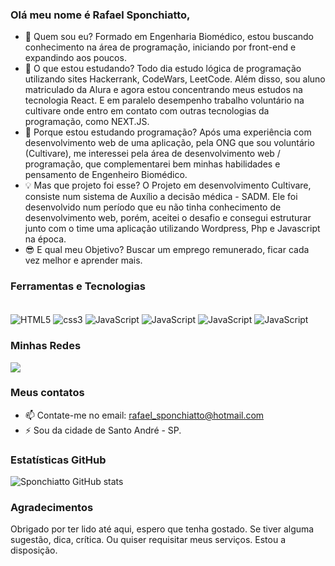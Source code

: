### Olá meu nome é Rafael Sponchiatto,

- 🤙 Quem sou eu? Formado em Engenharia Biomédico, estou buscando conhecimento na área de programação, iniciando por front-end e expandindo aos poucos.
- 🌱 O que estou estudando? Todo dia estudo lógica de programação utilizando sites Hackerrank, CodeWars, LeetCode. Além disso, sou aluno matriculado da Alura e agora estou concentrando meus estudos na tecnologia React. E em paralelo desempenho trabalho voluntário na cultivare onde entro em contato com outras tecnologias da programação, como NEXT.JS.
- 🤔 Porque estou estudando programação? Após uma experiência com desenvolvimento web de uma aplicação, pela ONG que sou voluntário (Cultivare), me interessei pela área de desenvolvimento web / programação, que complementarei bem minhas habilidades e pensamento de Engenheiro Biomédico.
- 💡 Mas que projeto foi esse? O Projeto em desenvolvimento Cultivare, consiste num sistema de Auxílio a decisão médica - SADM. Ele foi desenvolvido num período que eu não tinha conhecimento de desenvolvimento web, porém, aceitei o desafio e consegui estruturar junto com o time uma aplicação utilizando Wordpress, Php e Javascript na época.
- 😎 E qual meu Objetivo? Buscar um emprego remunerado, ficar cada vez melhor e aprender mais.

### Ferramentas e Tecnologias

<div style= "display: inline_block"><br/> 
  <img align = "center" alt = "HTML5" src = "https://img.shields.io/badge/HTML5-E34F26?style=for-the-badge&logo=html5&logoColor=white"/>
  <img align = "center" alt = "css3" src = "https://img.shields.io/badge/CSS3-1572B6?style=for-the-badge&logo=css3&logoColor=white"/>
  <img align = "center" alt = "JavaScript" src = "https://img.shields.io/badge/JavaScript-F7DF1E?style=for-the-badge&logo=javascript&logoColor=black"/>
  <img align = "center" alt = "JavaScript" src = "https://img.shields.io/badge/React-20232A?style=for-the-badge&logo=react&logoColor=61DAFB"/>
  <img align = "center" alt = "JavaScript" src = "https://img.shields.io/badge/Next.js-000?logo=nextdotjs&logoColor=fff&style=for-the-badge"/>
  <img align = "center" alt = "JavaScript" src = "https://img.shields.io/badge/MySQL-005C84?style=for-the-badge&logo=mysql&logoColor=white"/>
</div>

### Minhas Redes

<div>
<a href="https://www.linkedin.com/in/rafaelspon/" target="_blank"><img src="https://img.shields.io/badge/-LinkedIn-%230077B5?style=for-the-badge&logo=linkedin&logoColor=white" target="_blank"></a>
  
</div>

### Meus contatos 
- 📫 Contate-me no email: rafael_sponchiatto@hotmail.com
- ⚡ Sou da cidade de Santo André - SP.

### Estatísticas GitHub
![Sponchiatto GitHub stats](https://github-readme-stats.vercel.app/api?username=Sponchiatto&show_icons=true&theme=tokyonight)

### Agradecimentos

Obrigado por ter lido até aqui, espero que tenha gostado. Se tiver alguma sugestão, dica, crítica. Ou quiser requisitar meus serviços. Estou a disposição. 

